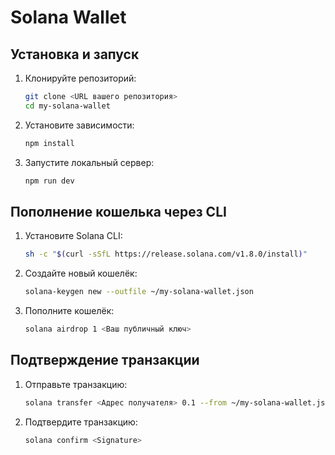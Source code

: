# Solana Wallet

## Установка и запуск

1. Клонируйте репозиторий:
    ```bash
    git clone <URL вашего репозитория>
    cd my-solana-wallet
    ```

2. Установите зависимости:
    ```bash
    npm install
    ```

3. Запустите локальный сервер:
    ```bash
    npm run dev
    ```

## Пополнение кошелька через CLI

1. Установите Solana CLI:
    ```bash
    sh -c "$(curl -sSfL https://release.solana.com/v1.8.0/install)"
    ```

2. Создайте новый кошелёк:
    ```bash
    solana-keygen new --outfile ~/my-solana-wallet.json
    ```

3. Пополните кошелёк:
    ```bash
    solana airdrop 1 <Ваш публичный ключ>
    ```

## Подтверждение транзакции

1. Отправьте транзакцию:
    ```bash
    solana transfer <Адрес получателя> 0.1 --from ~/my-solana-wallet.json
    ```

2. Подтвердите транзакцию:
    ```bash
    solana confirm <Signature>
    ```